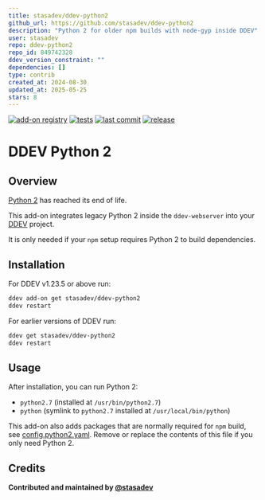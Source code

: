 ```yaml
---
title: stasadev/ddev-python2
github_url: https://github.com/stasadev/ddev-python2
description: "Python 2 for older npm builds with node-gyp inside DDEV"
user: stasadev
repo: ddev-python2
repo_id: 849742328
ddev_version_constraint: ""
dependencies: []
type: contrib
created_at: 2024-08-30
updated_at: 2025-05-25
stars: 8
---
```


[![add-on registry](https://img.shields.io/badge/DDEV-Add--on_Registry-blue)](https://addons.ddev.com)
[![tests](https://github.com/stasadev/ddev-python2/actions/workflows/tests.yml/badge.svg?branch=main)](https://github.com/stasadev/ddev-python2/actions/workflows/tests.yml?query=branch%3Amain)
[![last commit](https://img.shields.io/github/last-commit/stasadev/ddev-python2)](https://github.com/stasadev/ddev-python2/commits)
[![release](https://img.shields.io/github/v/release/stasadev/ddev-python2)](https://github.com/stasadev/ddev-python2/releases/latest)

# DDEV Python 2

## Overview

[Python 2](https://www.python.org/doc/sunset-python-2/) has reached its end of life.

This add-on integrates legacy Python 2 inside the `ddev-webserver` into your [DDEV](https://ddev.com/) project.

It is only needed if your `npm` setup requires Python 2 to build dependencies.

## Installation

For DDEV v1.23.5 or above run:

```bash
ddev add-on get stasadev/ddev-python2
ddev restart
```

For earlier versions of DDEV run:

```bash
ddev get stasadev/ddev-python2
ddev restart
```

## Usage

After installation, you can run Python 2:

- `python2.7` (installed at `/usr/bin/python2.7`)
- `python` (symlink to `python2.7` installed at `/usr/local/bin/python`)

This add-on also adds packages that are normally required for `npm` build, see [config.python2.yaml](https://github.com/stasadev/ddev-python2/blob/main/./config.python2.yaml). Remove or replace the contents of this file if you only need Python 2.

## Credits

**Contributed and maintained by [@stasadev](https://github.com/stasadev)**
